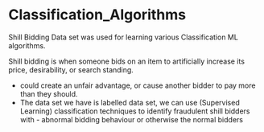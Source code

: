 # Classification_Algorithms
Shill Bidding Data set was used for learning various Classification ML algorithms.

Shill bidding is when someone bids 
on an item to artificially increase its price, 
desirability, or search standing.

- could create an unfair advantage, or cause another bidder to pay more than they should.
- The data set we have is labelled data set, we can use (Supervised Learning) classification techniques to identify fraudulent shill bidders with - abnormal bidding behaviour or otherwise the normal bidders
